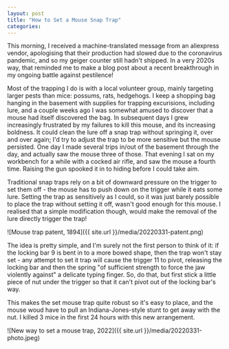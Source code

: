 ```yaml
---
layout: post
title: "How to Set a Mouse Snap Trap"
categories:
---
```


This morning, I received a machine-translated message from an aliexpress vendor, apologising that their production had slowed due to the coronavirus pandemic, and so my geiger counter still hadn't shipped.  In a very 2020s way, that reminded me to make a blog post about a recent breakthrough in my ongoing battle against pestilence!

Most of the trapping I do is with a local volunteer group, mainly targeting larger pests than mice: possums, rats, hedgehogs.  I keep a shopping bag hanging in the basement with supplies for trapping excurisions, including lure, and a couple weeks ago I was somewhat amused to discover that a mouse had itself discovered the bag.  In subsequent days I grew increasingly frustrated by my failures to kill this mouse, and its increasing boldness.  It could clean the lure off a snap trap without springing it, over and over again; I'd try to adjust the trap to be more sensitive but the mouse persisted.  One day I made several trips in/out of the basement through the day, and actually saw the mouse three of those.  That evening I sat on my workbench for a while with a cocked air rifle, and saw the mouse a fourth time.  Raising the gun spooked it in to hiding before I could take aim.

Traditional snap traps rely on a bit of downward pressure on the trigger to set them off - the mouse has to push down on the trigger while it eats some lure.  Setting the trap as sensitively as I could, so it was just barely possible to place the trap without setting it off, wasn't good enough for this mouse.  I realised that a simple modification though, would make the removal of the lure directly trigger the trap!

![Mouse trap patent, 1894]({{ site.url }}/media/20220331-patent.png)

The idea is pretty simple, and I'm surely not the first person to think of it: if the locking bar 9 is bent in to a more bowed shape, then the trap won't stay set - any attempt to set it trap will cause the trigger 11 to pivot, releasing the locking bar and then the spring "of sufficient strength to force the jaw violently against" a delicate typing finger.  So, do that, but first stick a little piece of nut under the trigger so that it can't pivot out of the locking bar's way.

This makes the set mouse trap quite robust so it's easy to place, and the mouse woud have to pull an Indiana-Jones-style stunt to get away with the nut.  I killed 3 mice in the first 24 hours with this new arrangement.

![New way to set a mouse trap, 2022]({{ site.url }}/media/20220331-photo.jpeg)